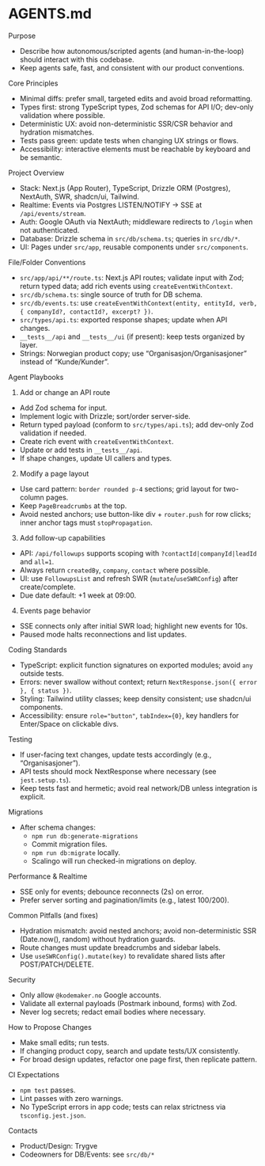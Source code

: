 # AGENTS.md

Purpose

- Describe how autonomous/scripted agents (and human-in-the-loop) should interact with this codebase.
- Keep agents safe, fast, and consistent with our product conventions.

Core Principles

- Minimal diffs: prefer small, targeted edits and avoid broad reformatting.
- Types first: strong TypeScript types, Zod schemas for API I/O; dev-only validation where possible.
- Deterministic UX: avoid non-deterministic SSR/CSR behavior and hydration mismatches.
- Tests pass green: update tests when changing UX strings or flows.
- Accessibility: interactive elements must be reachable by keyboard and be semantic.

Project Overview

- Stack: Next.js (App Router), TypeScript, Drizzle ORM (Postgres), NextAuth, SWR, shadcn/ui, Tailwind.
- Realtime: Events via Postgres LISTEN/NOTIFY → SSE at `/api/events/stream`.
- Auth: Google OAuth via NextAuth; middleware redirects to `/login` when not authenticated.
- Database: Drizzle schema in `src/db/schema.ts`; queries in `src/db/*`.
- UI: Pages under `src/app`, reusable components under `src/components`.

File/Folder Conventions

- `src/app/api/**/route.ts`: Next.js API routes; validate input with Zod; return typed data; add rich events using `createEventWithContext`.
- `src/db/schema.ts`: single source of truth for DB schema.
- `src/db/events.ts`: use `createEventWithContext(entity, entityId, verb, { companyId?, contactId?, excerpt? })`.
- `src/types/api.ts`: exported response shapes; update when API changes.
- `__tests__/api` and `__tests__/ui` (if present): keep tests organized by layer.
- Strings: Norwegian product copy; use “Organisasjon/Organisasjoner” instead of “Kunde/Kunder”.

Agent Playbooks

1. Add or change an API route

- Add Zod schema for input.
- Implement logic with Drizzle; sort/order server-side.
- Return typed payload (conform to `src/types/api.ts`); add dev-only Zod validation if needed.
- Create rich event with `createEventWithContext`.
- Update or add tests in `__tests__/api`.
- If shape changes, update UI callers and types.

2. Modify a page layout

- Use card pattern: `border rounded p-4` sections; grid layout for two-column pages.
- Keep `PageBreadcrumbs` at the top.
- Avoid nested anchors; use button-like div + `router.push` for row clicks; inner anchor tags must `stopPropagation`.

3. Add follow-up capabilities

- API: `/api/followups` supports scoping with `?contactId|companyId|leadId` and `all=1`.
- Always return `createdBy`, `company`, `contact` where possible.
- UI: use `FollowupsList` and refresh SWR (`mutate`/`useSWRConfig`) after create/complete.
- Due date default: +1 week at 09:00.

4. Events page behavior

- SSE connects only after initial SWR load; highlight new events for 10s.
- Paused mode halts reconnections and list updates.

Coding Standards

- TypeScript: explicit function signatures on exported modules; avoid `any` outside tests.
- Errors: never swallow without context; return `NextResponse.json({ error }, { status })`.
- Styling: Tailwind utility classes; keep density consistent; use shadcn/ui components.
- Accessibility: ensure `role="button"`, `tabIndex={0}`, key handlers for Enter/Space on clickable divs.

Testing

- If user-facing text changes, update tests accordingly (e.g., “Organisasjoner”).
- API tests should mock NextResponse where necessary (see `jest.setup.ts`).
- Keep tests fast and hermetic; avoid real network/DB unless integration is explicit.

Migrations

- After schema changes:
  - `npm run db:generate-migrations`
  - Commit migration files.
  - `npm run db:migrate` locally.
  - Scalingo will run checked-in migrations on deploy.

Performance & Realtime

- SSE only for events; debounce reconnects (2s) on error.
- Prefer server sorting and pagination/limits (e.g., latest 100/200).

Common Pitfalls (and fixes)

- Hydration mismatch: avoid nested anchors; avoid non-deterministic SSR (Date.now(), random) without hydration guards.
- Route changes must update breadcrumbs and sidebar labels.
- Use `useSWRConfig().mutate(key)` to revalidate shared lists after POST/PATCH/DELETE.

Security

- Only allow `@kodemaker.no` Google accounts.
- Validate all external payloads (Postmark inbound, forms) with Zod.
- Never log secrets; redact email bodies where necessary.

How to Propose Changes

- Make small edits; run tests.
- If changing product copy, search and update tests/UX consistently.
- For broad design updates, refactor one page first, then replicate pattern.

CI Expectations

- `npm test` passes.
- Lint passes with zero warnings.
- No TypeScript errors in app code; tests can relax strictness via `tsconfig.jest.json`.

Contacts

- Product/Design: Trygve
- Codeowners for DB/Events: see `src/db/*`
